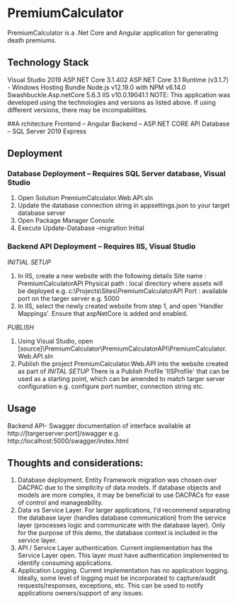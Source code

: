# PremiumCalculator
PremiumCalculator is a .Net Core and Angular application for generating death premiums.


## Technology Stack 
Visual Studio 2019 
ASP.NET Core 3.1.402 
ASP.NET Core 3.1 Runtime (v3.1.7) - Windows Hosting Bundle 
Node.js v12.19.0 with NPM v6.14.0 
Swashbuckle.Asp.netCore 5.6.3 
IIS v10.0.19041.1 
NOTE: This application was developed using the technologies and versions as listed above. If using different versions, there may be incompabilities. 

 
##A rchitecture 
Frontend – Angular 
Backend – ASP.NET CORE API 
Database – SQL Server 2019 Express  


## Deployment 

### Database Deployment – Requires SQL Server database, Visual Studio  
1. Open Solution PremiumCalculator.Web.API.sln 
2. Update the database connection string in appsettings.json to your target database server 
3. Open Package Manager Console 
4. Execute Update-Database –migration Initial 

 
### Backend API Deployment – Requires IIS, Visual Studio 
*INITIAL SETUP* 
1. In IIS, create a new website with the following details 
	Site name : PremiumCalculatorAPI 
	Physical path : local directory where assets will be deployed e.g. c:\Projects\Sites\PremiumCalculatorAPI 
	Port : available port on the targer server e.g. 5000 
2. In IIS, select the newly created website from step 1, and open 'Handler Mappings'.  Ensure that aspNetCore is added and enabled. 

*PUBLISH* 
1. Using Visual Studio, open [source]\PremiumCalculator\PremiumCalculatorAPI\PremiumCalculator.Web.API.sln 
2. Publish the project PremiumCalculator.Web.API into the website created as part of *INITAL SETUP*  There is a Publish Profile 'IISProfile' that can be used as a starting point, which can be amended to match targer server configuration e.g. configure port number, connection string etc. 

 
## Usage 
Backend API- Swagger documentation of interface available at http://[targerserver:port]/swagger e.g. http://localhost:5000/swagger/index.html

 
## Thoughts and considerations: 
1. Database deployment. Entity Framework migration was chosen over DACPAC due to the simplicity of data models.  If database objects and models are more complex, it may be beneficial to use DACPACs for ease of control and manageability. 
2. Data vs Service Layer. For larger applications, I'd recommend separating the database layer (handles database communication) from the service layer (processes logic and communicate with the database layer).  Only for the purpose of this demo, the database context is included in the service layer. 
3. API / Service Layer authentication. Current implementation has the Service Layer open.  This layer must have authentication implemented to identify consuming applications. 
4. Application Logging. Current implementation has no application logging.  Ideally, some level of logging must be incorporated to capture/audit requests/responses, exceptions, etc. This can be used to notify applications owners/support of any issues. 

 